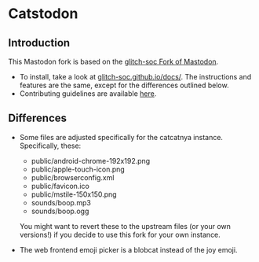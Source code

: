 # Catstodon

## Introduction

This Mastodon fork is based on the [glitch-soc Fork of Mastodon](https://github.com/glitch-soc/mastodon).

- To install, take a look at [glitch-soc.github.io/docs/](https://glitch-soc.github.io/docs/). The instructions and features are the same, except for the differences outlined below.
- Contributing guidelines are available [here](CONTRIBUTING.md).

## Differences

- Some files are adjusted specifically for the catcatnya instance. Specifically, these:
  - public/android-chrome-192x192.png
  - public/apple-touch-icon.png
  - public/browserconfig.xml
  - public/favicon.ico
  - public/mstile-150x150.png
  - sounds/boop.mp3
  - sounds/boop.ogg
  
  You might want to revert these to the upstream files (or your own versions!) if you decide to use this fork for your own instance.
- The web frontend emoji picker is a blobcat instead of the joy emoji.

